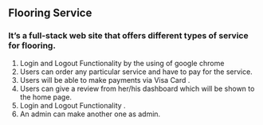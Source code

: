 ## Flooring Service

### It’s a full-stack web site that offers different types of service for flooring.

1. Login and Logout Functionality by the using of google chrome
2. Users can order any particular service and have to pay for the service.
3. Users will be able to make payments via Visa Card .
4. Users can give a review from her/his dashboard which will be shown to the home page.
5. Login and Logout Functionality .
6. An admin can make another one as admin.

